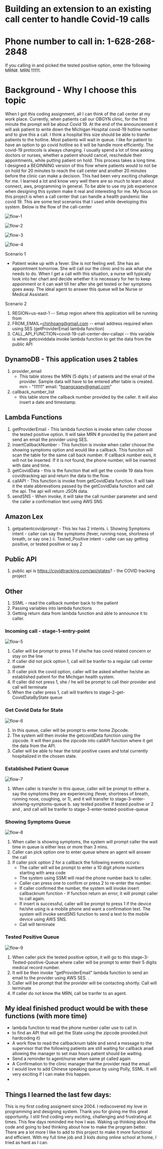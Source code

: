 # Building an extension to an existing call center to handle Covid-19 calls

# Phone number to call in: 1-628-268-2848
If you calling in and picked the tested positive option, enter the following MRN#. 
MRN    11111. 

# Background - Why I choose this topic

When I got this coding assignment, all I can think of the call center at my work place. Currently, when patients call our OBGYN clinic, for the first minute the prompt will be about Covid 19. At the end of the announcement it will ask patient to write down the Michigan Hospital covid-19 hotline number and to give this a call. I think a hospital this size should be able to tranfer patients to the hotline.
Most patients will wait in queue. I like for patient to have an option to go covid hotline so it will be handle more efficiently.
The covid-19 protocols is always changing. I usually spend a lot of time asking doctors or nurses, whether a patient should cancel, reschedule their appointments, while putting patient on hold. This process takes a long time.
I designed a BEGINNING version of this flow where patients would to not be on hold for 20 minutes to reach the call center and another 20 minutes before the clinic can make a decision.
This had been very exciting challenge for me. I learned a lot and know very well there are so much to learn about connect, aws, programming in general. To be able to use my job experience when designing this system make it real and interesting for me.
My focus on this project is when a call center that can handle a health pandemic like covid 19. This are some test scenarios that I used while developing this system.
Below is the flow of the call-center

![flow-1](flow-chart/page1.png)

![flow-2](flow-chart/page2.png)

![flow-3](flow-chart/page3.png)

![flow-4](flow-chart/page4.png)

Scenario 1

- Patient woke up with a fever. She is not feeling well. She has an appointment tomorrow. She will call our the clinic and to ask what she needs to do. When I get a call with this situation, a nurse will typically look into her chart and decide whether it is necessary for her to keep appoinment or it can wait till her after she get tested or her symptoms goes away. The ideal agent to answer this queue will be Nurse or Medical Assistant.

Scenario 2

1. REGION=us-east-1 -- Setup region where this application will be running from
2. FROM_EMAIL=chinhoang@gmail.com -- email address required when using SES (getProviderEmail lambda function)
3. CALL_API_FUNCTION=covid-19-call-center-dev-callapi -- this variable is when getcoviddata invoke lambda function to get the data from the public API

## DynamoDB - This application uses 2 tables

1.  provider_email
    - This table stores the MRN (5 digits ) of patients and the email of the provider. Sample data will have to be entered after table is created.
      mrn - "11111" email: "hoangcasey@gmail.com"
2.  callback_number_list
    - this table store the callback number provided by the caller. It will also insert a date and timestamp.

## Lambda Functions

1. getProviderEmail - This lambda function is invoke when caller choose the tested positive option. It will take MRN # provided by the patient and send an email the provider using SES.
2. insertCallbackNumber - This function is invoke when caller choose the showing symptoms option and would like a callback. This funciton will scan the table for the same call back number. If callback number exis, it will not be inserted. If it is not found, the phone number, will be inserted with date and time.
3. getCovidData - this is the function that will get the covide 19 data from covidtracking api and return the data to the flow.
4. callAPI - This function is invoke from getCovidData function. It will take it the state abbrevations passed by the getCovidData function and call the api. The api will return JSON data.
5. sendSNS - When invoke, it will take the call number parameter and send the caller a confirmation text using AWS SNS

## Amazon Lex

1. getpatientcovidprompt - This lex has 2 intents.
   i. Showing Symptoms intent - caller can say the symptoms (fever, running nose, shortness of breath, or say one.)
   ii. Tested_Positive intent - caller can say getting positive, or tested positive or say 2

## Public API

1. public api is https://covidtracking.com/api/states? - the COVID tracking project

## Other

1. SSML - read the callback number back to the patient
2. Passing variables into lambda functions
3. Getting return data from lambda function and able to announce it to caller.

### Incoming call - stage-1-entry-point

![flow-5](flow-images/stage-1-entry-point.png)

1.  Caller will be prompt to press 1 if she/he has covid related concern or stay on the line
2.  If caller did not pick option 1, call will be tranfer to a regular call center queue
3.  If caller pick the covid option, caller will be asked whether he/she an established patient for the Michigan health system.
4.  If caller did not press 1, she / he will be prompt to call their provider and call will terminate
5.  When the caller press 1, call will tranfers to stage-2-get-CovidDataByState queue

### Get Covid Data for State

![flow-6](flow-images/stage-2-getCovidDataByState.png)

1. In this queue, caller will be prompt to enter home Zipcode.
2. The system will then invoke the getcovidData function using the zipcode. It will then pass the zipcode into callAPI function where it get the data from the API.
3. Caller will be able to hear the total positive cases and total currently hospitalized in the chosen state.

### Established Patient Queue

![flow-7](flow-images/stage-2-establish-patient-queue.png)

1. When caller is transfer in this queue, caller will be prompt to either
   a. say the symptoms they are experiencing (fever, shortness of breath, running nose, coughing, or 1), and it will transfer to stage-3-enter-showing-symptoms-queue
   b. say tested positive if tested positive or 2 and , and call will be tranfer to stage-3-enter-tested-positive-queue

### Showing Symptoms Queue

![flow-8](flow-images/stage-3-enter-showing-symptoms-queue.png)

1. When caller is showing symptoms, the system will prompt caller the wait time in queue is either less or more than 3 mins.
2. Caller can pick option one to enter queue where an agent will answer the call
3. If caller pick option 2 for a callback the following events occurs:
   - The caller will wil be prompt to enter a 10 digit phone numbers starting with area code
   - The system using SSMl will read the phone number back to caller.
   - Caller can press one to confirm or press 2 to re-enter the number.
   - If caller confirmed the number, the system will invoke insert callbacknum function - If function return an error, it will prompt caller to call again.
   - If insert is successful, caller will be prompt to press 1 if the device he/she using is a mobile phone and want a confirmation text. The system will invoke sendSNS function to send a text to the mobile device using AWS SNS.
   - Call will terminate

### Tested Positive Queue

![flow-9](flow-images/stage-3-tested-positive-queue.png)

1. When caller pick the tested positive option, it will go to this stage-3-Tested-positive-Queue where caller will be prompt to enter their 5 digits medical record number.
2. It will be then invoke "getProviderEmail" lambda function to send an email to the provider using AWS SES. .
3. Caller will be prompt that the provider will be contacting shortly. Call will terminate
4. If caller do not know the MRN, call be tranfer to an agent.

## My ideal finished product would be with these functions (with more time)

- lambda function to read the phone number caller use to call in.
- to find an API that will get the State using the zipcode provided.(not hardcoding it)
- A work flow to read the callbacknum table and send a message to the supervisor that the following patients are still waiting for callback anad allowing the manager to set max hours patient should be waiting.
- Send a reminder to agent/nurse when same pt called again
- A Confirmation to the clinic manager that the provider read the email.
- I would love to add Chinese speaking queue by using Polly, SSML. It will very exciting if I can make this happen.
-

## Things I learned the last few days:

This is my first coding assigment since 2004. I rediscovered my love in programming and designing system. Thank you for giving me this great opportunity.
I still find coding very exciting, challenging and frustrating at times. This few days reminded me how I was. Waking up thinking about the code and going to bed thinking about how to make the program better. There are a lot more I like to add to this project to make it more functional and efficient. With my full time job and 3 kids doing online school at home, I tried as hard as I can.
